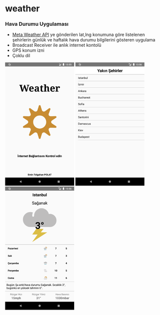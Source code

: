# weather

<h3>Hava Durumu Uygulaması</h3>
<ul>
 <li><a href="https://www.metaweather.com/api/">Meta Weather API</a> ye gönderilen lat,lng konumuna göre listelenen şehirlerin günlük ve haftalık hava durumu bilgilerini gösteren uygulama
 </li> 
 <li>Broadcast Receiver ile anlık internet kontolü</li>
 <li>GPS konum izni</li> 
 <li>Çoklu dil</li>
</ul>
<div>
<img src="https://raw.githubusercontent.com/emintolgahanpolat/weather/master/screenshot/Screenshot_1551005751.png" height="400px"/>

<img src="https://github.com/emintolgahanpolat/weather/blob/master/screenshot/Screenshot_1551005785.png?raw=true" height="400px"/>

<img src="https://github.com/emintolgahanpolat/weather/blob/master/screenshot/Screenshot_1551005796.png?raw=true" height="400px"/>
</div>
